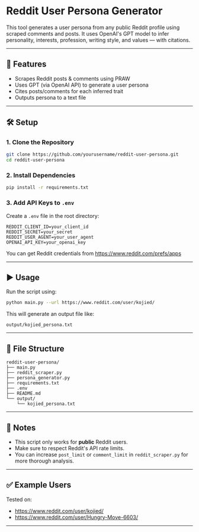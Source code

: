 # Reddit User Persona Generator

This tool generates a user persona from any public Reddit profile using scraped comments and posts. It uses OpenAI's GPT model to infer personality, interests, profession, writing style, and values — with citations.

---

## 🚀 Features
- Scrapes Reddit posts & comments using PRAW
- Uses GPT (via OpenAI API) to generate a user persona
- Cites posts/comments for each inferred trait
- Outputs persona to a text file

---

## 🛠 Setup

### 1. Clone the Repository
```bash
git clone https://github.com/yourusername/reddit-user-persona.git
cd reddit-user-persona
```

### 2. Install Dependencies
```bash
pip install -r requirements.txt
```

### 3. Add API Keys to `.env`
Create a `.env` file in the root directory:
```dotenv
REDDIT_CLIENT_ID=your_client_id
REDDIT_SECRET=your_secret
REDDIT_USER_AGENT=your_user_agent
OPENAI_API_KEY=your_openai_key
```
You can get Reddit credentials from https://www.reddit.com/prefs/apps

---

## ▶️ Usage
Run the script using:
```bash
python main.py --url https://www.reddit.com/user/kojied/
```

This will generate an output file like:
```
output/kojied_persona.txt
```

---

## 📁 File Structure
```
reddit-user-persona/
├── main.py
├── reddit_scraper.py
├── persona_generator.py
├── requirements.txt
├── .env
├── README.md
└── output/
    └── kojied_persona.txt
```

---

## 📌 Notes
- This script only works for **public** Reddit users.
- Make sure to respect Reddit's API rate limits.
- You can increase `post_limit` or `comment_limit` in `reddit_scraper.py` for more thorough analysis.

---

## ✅ Example Users
Tested on:
- https://www.reddit.com/user/kojied/
- https://www.reddit.com/user/Hungry-Move-6603/

---
